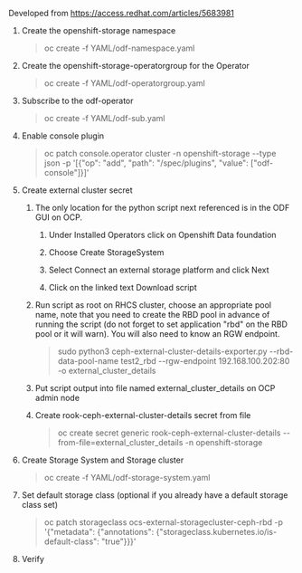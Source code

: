 Developed from <https://access.redhat.com/articles/5683981>

1.  Create the openshift-storage namespace

    >oc create -f YAML/odf-namespace.yaml

2.  Create the openshift-storage-operatorgroup for the Operator

    >oc create -f YAML/odf-operatorgroup.yaml

3.  Subscribe to the odf-operator

    >oc create -f YAML/odf-sub.yaml

4.  Enable console plugin

    >oc patch console.operator cluster -n openshift-storage --type
    json -p \'\[{\"op\": \"add\", \"path\": \"/spec/plugins\",
    \"value\": \[\"odf-console\"\]}\]\'

5.  Create external cluster secret

	1.  The only location for the python script next referenced is in
	    the ODF GUI on OCP.
	    
		1.  Under Installed Operators click on Openshift Data foundation
		
		2. Choose Create StorageSystem
		
		3. Select Connect an external storage platform and click Next
		
		4. Click on the linked text Download script
		
	2.  Run script as root on RHCS cluster, choose an appropriate pool
	    name, note that you need to create the RBD pool in advance of
	    running the script (do not forget to set application \"rbd\"
	    on the RBD pool or it will warn). You will also need to know
	    an RGW endpoint.
	
        >sudo python3 ceph-external-cluster-details-exporter.py 
        >--rbd-data-pool-name test2_rbd --rgw-endpoint 
        >192.168.100.202:80 -o external_cluster_details
	
	3.  Put script output into file named external_cluster_details on
	    OCP admin node
	
	4.  Create rook-ceph-external-cluster-details secret from file
	
        >oc create secret generic rook-ceph-external-cluster-details
        >--from-file=external_cluster_details -n
        >openshift-storage
	
6.  Create Storage System and Storage cluster

    >oc create -f YAML/odf-storage-system.yaml

7.  Set default storage class (optional if you already have a default
    storage class set)

    >oc patch storageclass ocs-external-storagecluster-ceph-rbd -p
    >\'{\"metadata\": {\"annotations\":
    >{\"storageclass.kubernetes.io/is-default-class\": \"true\"}}}\'

8.  Verify
